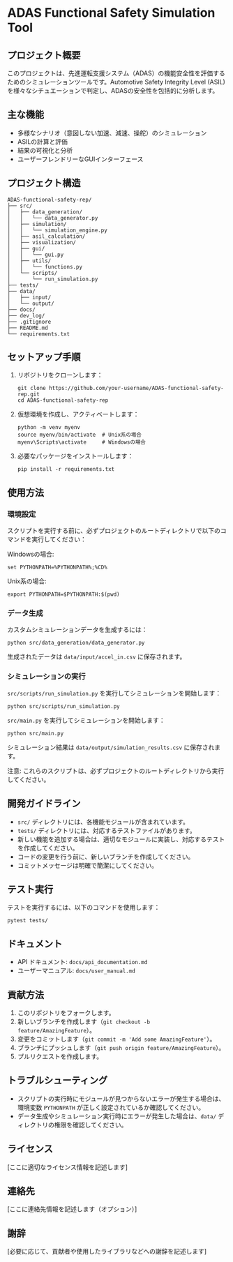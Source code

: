 # ADAS Functional Safety Simulation Tool

## プロジェクト概要
このプロジェクトは、先進運転支援システム（ADAS）の機能安全性を評価するためのシミュレーションツールです。Automotive Safety Integrity Level (ASIL)を様々なシチュエーションで判定し、ADASの安全性を包括的に分析します。

## 主な機能
- 多様なシナリオ（意図しない加速、減速、操舵）のシミュレーション
- ASILの計算と評価
- 結果の可視化と分析
- ユーザーフレンドリーなGUIインターフェース

## プロジェクト構造
```
ADAS-functional-safety-rep/
├── src/
│   ├── data_generation/
│   │   └── data_generator.py
│   ├── simulation/
│   │   └── simulation_engine.py
│   ├── asil_calculation/
│   ├── visualization/
│   ├── gui/
│   │   └── gui.py
│   ├── utils/
│   │   └── functions.py
│   └── scripts/
│       └── run_simulation.py
├── tests/
├── data/
│   ├── input/
│   └── output/
├── docs/
├── dev_log/
├── .gitignore
├── README.md
└── requirements.txt
```

## セットアップ手順
1. リポジトリをクローンします：
   ```
   git clone https://github.com/your-username/ADAS-functional-safety-rep.git
   cd ADAS-functional-safety-rep
   ```

2. 仮想環境を作成し、アクティベートします：
   ```
   python -m venv myenv
   source myenv/bin/activate  # Unix系の場合
   myenv\Scripts\activate     # Windowsの場合
   ```

3. 必要なパッケージをインストールします：
   ```
   pip install -r requirements.txt
   ```

## 使用方法

### 環境設定
スクリプトを実行する前に、必ずプロジェクトのルートディレクトリで以下のコマンドを実行してください：

Windowsの場合:
```
set PYTHONPATH=%PYTHONPATH%;%CD%
```

Unix系の場合:
```
export PYTHONPATH=$PYTHONPATH:$(pwd)
```

### データ生成
カスタムシミュレーションデータを生成するには：
```
python src/data_generation/data_generator.py
```
生成されたデータは `data/input/accel_in.csv` に保存されます。

### シミュレーションの実行
`src/scripts/run_simulation.py` を実行してシミュレーションを開始します：
```
python src/scripts/run_simulation.py
```
`src/main.py` を実行してシミュレーションを開始します：

```
python src/main.py
```

シミュレーション結果は `data/output/simulation_results.csv` に保存されます。

注意: これらのスクリプトは、必ずプロジェクトのルートディレクトリから実行してください。

## 開発ガイドライン
- `src/` ディレクトリには、各機能モジュールが含まれています。
- `tests/` ディレクトリには、対応するテストファイルがあります。
- 新しい機能を追加する場合は、適切なモジュールに実装し、対応するテストを作成してください。
- コードの変更を行う前に、新しいブランチを作成してください。
- コミットメッセージは明確で簡潔にしてください。

## テスト実行
テストを実行するには、以下のコマンドを使用します：
```
pytest tests/
```

## ドキュメント
- API ドキュメント: `docs/api_documentation.md`
- ユーザーマニュアル: `docs/user_manual.md`

## 貢献方法
1. このリポジトリをフォークします。
2. 新しいブランチを作成します（`git checkout -b feature/AmazingFeature`）。
3. 変更をコミットします（`git commit -m 'Add some AmazingFeature'`）。
4. ブランチにプッシュします（`git push origin feature/AmazingFeature`）。
5. プルリクエストを作成します。

## トラブルシューティング
- スクリプトの実行時にモジュールが見つからないエラーが発生する場合は、環境変数 `PYTHONPATH` が正しく設定されているか確認してください。
- データ生成やシミュレーション実行時にエラーが発生した場合は、`data/` ディレクトリの権限を確認してください。

## ライセンス
[ここに適切なライセンス情報を記述します]

## 連絡先
[ここに連絡先情報を記述します（オプション）]

## 謝辞
[必要に応じて、貢献者や使用したライブラリなどへの謝辞を記述します]